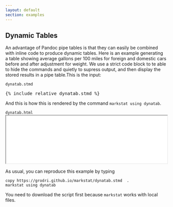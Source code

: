 ```yaml
---
layout: default
section: examples
---
```


## Dynamic Tables

An advantage of Pandoc pipe tables is that they can easily be combined
with inline code to produce dynamic tables.  Here is an example generating a
table showing average gallons per 100 miles for foreign and domestic cars before
and after adjustment for weight. We use a strict code block to te able to hide 
the commands and quietly to supress output, and then display the stored results 
in a pipe table.This is the input:

<div class="text-end"><code>dynatab.stmd</code></div>
<pre>
{% include_relative dynatab.stmd %}
</pre>

And this is how this is rendered by the command `markstat using dynatab`.

<div class="text-end"><code>dynatab.html</code></div>
<iframe src="dynatab.html" width="100%" scrolling="no" class="border mb-3">
</iframe>
 
As usual, you can reproduce this example by typing

    copy https://grodri.github.io/markstat/dynatab.stmd  .
    markstat using dynatab
    
You need to download the script first because `markstat` works with local files.

<script>
{% include_relative iframe.js %}
</script>    